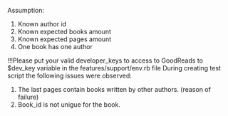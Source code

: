 Assumption: 
1. Known author id
2. Known expected books amount
3. Known expected pages amount
4. One book has one author

!!!Please put your valid developer_keys to access to GoodReads to $dev_key variable in the features/support/env.rb file
During creating test script the following issues were observed:
1. The last pages contain books written by other authors. (reason of failure)
2. Book_id is not unigue for the book.
